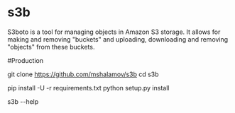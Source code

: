# s3b
S3boto is a tool for managing objects in Amazon S3 storage. It allows for making and removing "buckets" and uploading, downloading and removing "objects" from these buckets.

#Production

git clone https://github.com/mshalamov/s3b
cd s3b

pip install -U -r requirements.txt
python setup.py install

s3b --help

